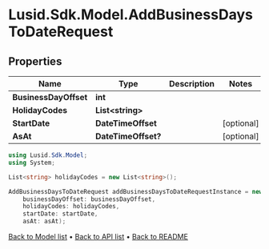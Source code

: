 # Lusid.Sdk.Model.AddBusinessDaysToDateRequest

## Properties

Name | Type | Description | Notes
------------ | ------------- | ------------- | -------------
**BusinessDayOffset** | **int** |  | 
**HolidayCodes** | **List&lt;string&gt;** |  | 
**StartDate** | **DateTimeOffset** |  | [optional] 
**AsAt** | **DateTimeOffset?** |  | [optional] 

```csharp
using Lusid.Sdk.Model;
using System;

List<string> holidayCodes = new List<string>();

AddBusinessDaysToDateRequest addBusinessDaysToDateRequestInstance = new AddBusinessDaysToDateRequest(
    businessDayOffset: businessDayOffset,
    holidayCodes: holidayCodes,
    startDate: startDate,
    asAt: asAt);
```

[Back to Model list](../README.md#documentation-for-models) &#8226; [Back to API list](../README.md#documentation-for-api-endpoints) &#8226; [Back to README](../README.md)
